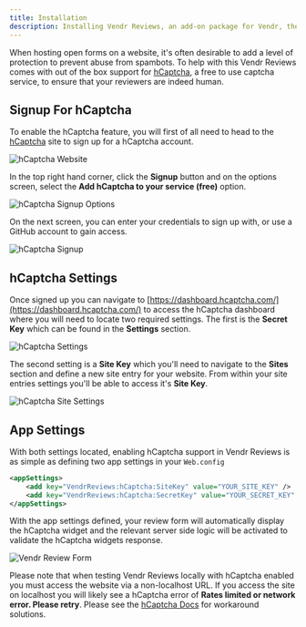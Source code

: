 ```yaml
---
title: Installation
description: Installing Vendr Reviews, an add-on package for Vendr, the eCommerce solution for Umbraco v8+
---
```


When hosting open forms on a website, it's often desirable to add a level of protection to prevent abuse from spambots. To help with this Vendr Reviews comes with out of the box support for [hCaptcha](https://hcaptcha.com), a free to use captcha service, to ensure that your reviewers are indeed human.

## Signup For hCaptcha

To enable the hCaptcha feature, you will first of all need to head to the [hCaptcha](https://hcaptcha.com) site to sign up for a hCaptcha account.

![hCaptcha Website](~/assets/images/screenshots/reviews/hcaptcha_website.png)

In the top right hand corner, click the **Signup** button and on the options screen, select the **Add hCaptcha to your service (free)** option.

![hCaptcha Signup Options](~/assets/images/screenshots/reviews/hcaptcha_signup_options.png)

On the next screen, you can enter your credentials to sign up with, or use a GitHub account to gain access.

![hCaptcha Signup](~/assets/images/screenshots/reviews/hcaptcha_signup.png)

## hCaptcha Settings

Once signed up you can navigate to [https://dashboard.hcaptcha.com/](https://dashboard.hcaptcha.com/) to access the hCaptcha dashboard where you will need to locate two required settings. The first is the **Secret Key** which can be found in the **Settings** section.

![hCaptcha Settings](~/assets/images/screenshots/reviews/hcaptcha_settings.png)

The second setting is a **Site Key** which you'll need to navigate to the **Sites** section and define a new site entry for your website. From within your site entries settings you'll be able to access it's **Site Key**.

![hCaptcha Site Settings](~/assets/images/screenshots/reviews/hcaptcha_site_settings.png)

## App Settings

With both settings located, enabling hCaptcha support in Vendr Reviews is as simple as defining two app settings in your `Web.config`

````xml
<appSettings>
    <add key="VendrReviews:hCaptcha:SiteKey" value="YOUR_SITE_KEY" />
    <add key="VendrReviews:hCaptcha:SecretKey" value="YOUR_SECRET_KEY" />
</appSettings>
````

With the app settings defined, your review form will automatically display the hCaptcha widget and the relevant server side logic will be activated to validate the hCaptcha widgets response.

![Vendr Review Form](~/assets/images/screenshots/reviews/write_review.png)

<message-box type="warn" heading="Testing Locally">

Please note that when testing Vendr Reviews locally with hCaptcha enabled you must access the website via a non-localhost URL. If you access the site on localhost you will likely see a hCaptcha error of **Rates limited or network error. Please retry**. Please see the [hCaptcha Docs](https://docs.hcaptcha.com/#localdev) for workaround solutions.

</message-box>
